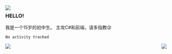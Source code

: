 <img src="https://metrics.lecoq.io/HRxiaohu?template=classic&isocalendar=1&languages=1&base.indepth=false&base.hireable=false&isocalendar.duration=half-year&languages.limit=8&languages.threshold=0%25&languages.other=false&languages.colors=github&languages.sections=most-used&languages.indepth=false&languages.analysis.timeout=15&languages.categories=markup%2C%20programming&languages.recent.categories=markup%2C%20programming&languages.recent.load=300&languages.recent.days=14&config.timezone=Asia%2FShanghai" align=left>

### HELLO!
我是一个15岁的初中生。
主攻C#和前端，请多指教😜
<!--START_SECTION:waka-->

```text
No activity tracked
```

<!--END_SECTION:waka-->
<img src="https://count.getloli.com/get/@HRxiaohu?theme=asoul" align="left" valign="top">
<img src="https://cdn.jsdelivr.net/gh/HRxiaohu/netease-cloud-music-card/card.svg" align="right" valign="top">
